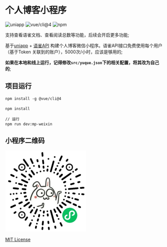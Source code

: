 # 个人博客小程序

![uniapp](https://img.shields.io/badge/-uniapp-orange)
![vue/cli@4](https://img.shields.io/badge/-@vue/cli%40v4-brightgreen)
![npm](https://img.shields.io/badge/-npm-brightgreen)

  支持查看语雀文档、查看阅读总数等功能，后续会开启更多功能;

基于[uniapp](https://uniapp.dcloud.net.cn/quickstart-cli.html) + [语雀API](https://www.yuque.com/yuque/developer/api) 构建个人博客微信小程序。语雀API接口免费使用每个用户（基于Token 关联到的账户），5000次/小时，应该是够用的;

**如果在本地和线上运行，记得修改`src/yuque.json`下的相关配置，将其改为自己的**;

## 项目运行
```
npm install -g @vue/cli@4

npm install

// 运行
npm run dev:mp-weixin
```

## 小程序二维码

![](./public/static/gh_4766a66c7f8e_258%20(2).jpg)

[MIT License](./LICENSE)

